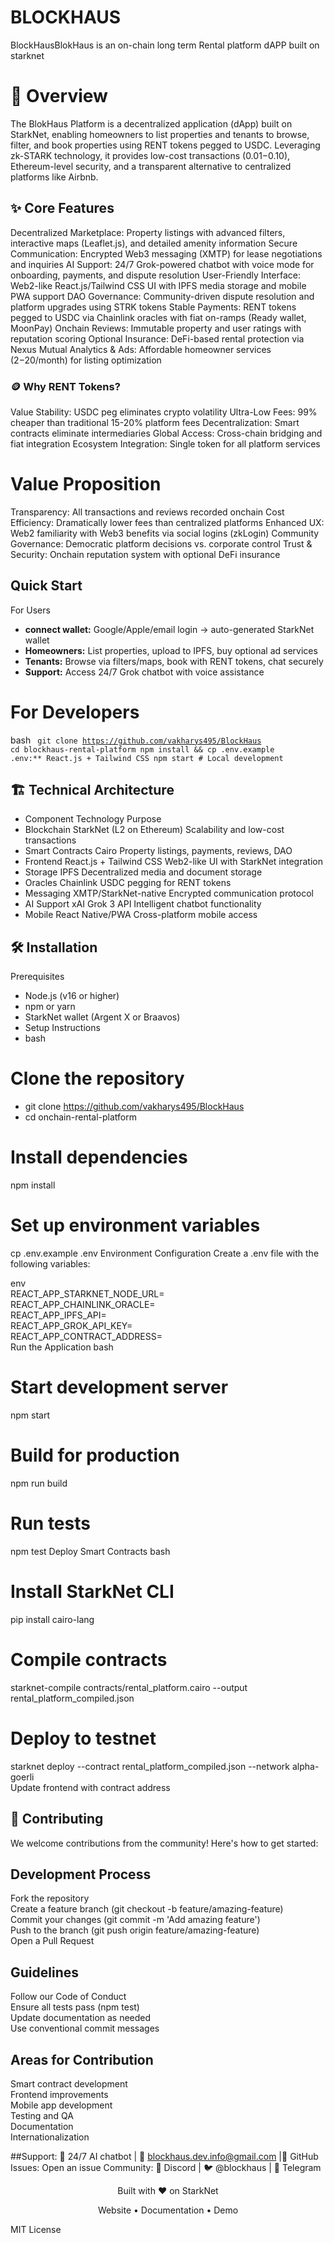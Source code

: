 # BLOCKHAUS

BlockHausBlokHaus is an on-chain long term Rental platform dAPP built on starknet

# 🌟 Overview

The BlokHaus Platform is a decentralized application (dApp) built on StarkNet, enabling homeowners to list properties and tenants to browse, filter, and book properties using RENT tokens pegged to USDC. Leveraging zk-STARK technology, it provides low-cost transactions ($0.01-$0.10), Ethereum-level security, and a transparent alternative to centralized platforms like Airbnb.

## ✨ Core Features

Decentralized Marketplace: Property listings with advanced filters, interactive maps (Leaflet.js), and detailed amenity information
Secure Communication: Encrypted Web3 messaging (XMTP) for lease negotiations and inquiries
AI Support: 24/7 Grok-powered chatbot with voice mode for onboarding, payments, and dispute resolution
User-Friendly Interface: Web2-like React.js/Tailwind CSS UI with IPFS media storage and mobile PWA support
DAO Governance: Community-driven dispute resolution and platform upgrades using STRK tokens
Stable Payments: RENT tokens pegged to USDC via Chainlink oracles with fiat on-ramps (Ready wallet, MoonPay)
Onchain Reviews: Immutable property and user ratings with reputation scoring
Optional Insurance: DeFi-based rental protection via Nexus Mutual
Analytics & Ads: Affordable homeowner services ($2-$20/month) for listing optimization

### 🪙 Why RENT Tokens?

Value Stability: USDC peg eliminates crypto volatility 
Ultra-Low Fees: 99% cheaper than traditional 15-20% platform fees
Decentralization: Smart contracts eliminate intermediaries
Global Access: Cross-chain bridging and fiat integration
Ecosystem Integration: Single token for all platform services

# Value Proposition

Transparency: All transactions and reviews recorded onchain
Cost Efficiency: Dramatically lower fees than centralized platforms
Enhanced UX: Web2 familiarity with Web3 benefits via social logins (zkLogin)
Community Governance: Democratic platform decisions vs. corporate control
Trust & Security: Onchain reputation system with optional DeFi insurance

## Quick Start
For Users
- **connect wallet:** Google/Apple/email login → auto-generated StarkNet wallet 
- **Homeowners:** List properties, upload to IPFS, buy optional ad services
- **Tenants:** Browse via filters/maps, book with RENT tokens, chat securely
- **Support:** Access 24/7 Grok chatbot with voice assistance

# For Developers

bash
<code>
git clone https://github.com/vakharys495/BlockHaus
cd blockhaus-rental-platform
npm install && cp .env.example .env:** React.js + Tailwind CSS
npm start  # Local development
</code>

## 🏗️ Technical Architecture
- Component	Technology	Purpose
- Blockchain	StarkNet (L2 on Ethereum)	Scalability and low-cost transactions
- Smart Contracts	Cairo	Property listings, payments, reviews, DAO
- Frontend	React.js + Tailwind CSS	Web2-like UI with StarkNet integration
- Storage	IPFS	Decentralized media and document storage
- Oracles	Chainlink	USDC pegging for RENT tokens
- Messaging	XMTP/StarkNet-native	Encrypted communication protocol
- AI Support	xAI Grok 3 API	Intelligent chatbot functionality
- Mobile	React Native/PWA	Cross-platform mobile access

## 🛠️ Installation

Prerequisites
- Node.js (v16 or higher)
- npm or yarn
- StarkNet wallet (Argent X or Braavos)
- Setup Instructions
- bash
# Clone the repository
- git clone https://github.com/vakharys495/BlockHaus
- cd onchain-rental-platform

# Install dependencies
npm install

# Set up environment variables
cp .env.example .env
Environment Configuration
Create a .env file with the following variables:

env </br>
 REACT_APP_STARKNET_NODE_URL=<Your StarkNet Node URL></br>
 REACT_APP_CHAINLINK_ORACLE=<Chainlink Oracle Address></br>
 REACT_APP_IPFS_API=<IPFS API Endpoint></br>
 REACT_APP_GROK_API_KEY=<xAI Grok API Key></br>
 REACT_APP_CONTRACT_ADDRESS=<Deployed Contract Address></br>
Run the Application
bash

# Start development server
npm start

# Build for production
npm run build

# Run tests
npm test
Deploy Smart Contracts
bash
# Install StarkNet CLI
pip install cairo-lang

# Compile contracts
starknet-compile contracts/rental_platform.cairo --output rental_platform_compiled.json

# Deploy to testnet
starknet deploy --contract rental_platform_compiled.json --network alpha-goerli</br>
Update frontend with contract address

## 🤝 Contributing </br>
We welcome contributions from the community! Here's how to get started:

## Development Process

Fork the repository</br>
Create a feature branch (git checkout -b feature/amazing-feature)</br>
Commit your changes (git commit -m 'Add amazing feature')</br>
Push to the branch (git push origin feature/amazing-feature)</br>
Open a Pull Request</br>

## Guidelines

Follow our Code of Conduct</br>
Ensure all tests pass (npm test)</br>
Update documentation as needed</br>
Use conventional commit messages</br>

## Areas for Contribution

Smart contract development</br>
Frontend improvements</br>
Mobile app development</br>
Testing and QA</br>
Documentation</br>
Internationalization</br>

##Support: 🤖 24/7 AI chatbot | 📧 blockhaus.dev.info@gmail.com |🐛 GitHub Issues: Open an issue
 Community: 💬 Discord | 🐦 @blockhaus | 📢 Telegram
 
<div align="center">
Built with ❤️ on StarkNet

Website • Documentation • Demo

</div>
MIT License
